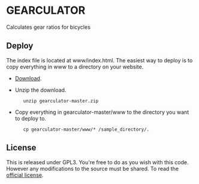 GEARCULATOR
===============

Calculates gear ratios for bicycles

Deploy
---------------
The index file is located at www/index.html. The easiest way to deploy is to copy everything in www
to a directory on your website.
*  [Download](https://github.com/rcpeters/gearculator/archive/master.zip). 
*  Unzip the download. 

          unzip gearculator-master.zip
*  Copy everything in gearculator-master/www to the directory you want to deploy to.

          cp gearculator-master/www/* /sample_directory/.

License
---------------
This is released under GPL3. You're free to do as you wish with this code. However any 
modifications to the source must be shared.
To read the [official license](https://github.com/rcpeters/gearculator/blob/master/LICENSE).